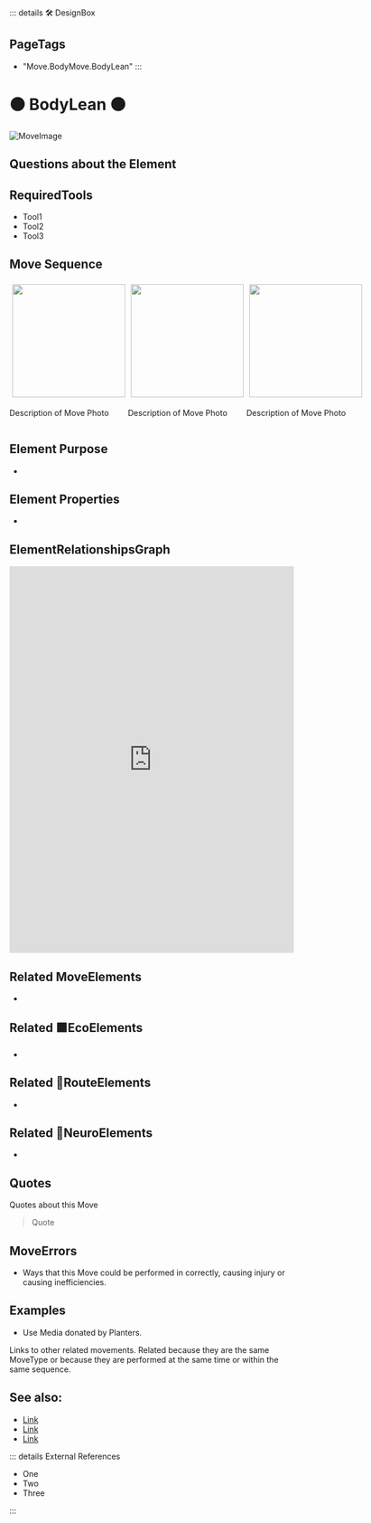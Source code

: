 ::: details 🛠 <dev>DesignBox</dev> 


<h2>PageTags</h2>

- "Move.BodyMove.BodyLean"
:::

# 🟠 <move>BodyLean</move>  🟠


![MoveImage](/Move/MoveImage.png)

## Questions about the Element

## RequiredTools

- Tool1
- Tool2
- Tool3

## <move>Move Sequence</move>

<div style="display: flex">
    <div>
        <img style="margin: 5px" height="200" width="200" src="/Move/MoveImage.png"/>
        <p>Description of Move Photo</p>
    </div>
    <div>
        <img style="margin: 5px" height="200" width="200" src="/Move/MoveImage.png"/>
        <p>Description of Move Photo</p>
    </div>
    <div>
        <img style="margin: 5px" height="200" width="200" src="/Move/MoveImage.png"/>
        <p>Description of Move Photo</p>
    </div>
    
    
</div>

## Element Purpose

- 

## Element Properties

- 


## ElementRelationshipsGraph

<iframe 
    width="100%" 
    height="684" 
    frameborder="0"
    src="https://observablehq.com/embed/@d3/force-directed-graph/2?cells=chart"
></iframe>

## Related <move>MoveElements</move>
- 

## Related 🟩<eco>EcoElements</eco>
- 
## Related 🔺<route>RouteElements</route>
- 

## Related 💜<neuro>NeuroElements</neuro> 
-  
## Quotes

Quotes about this Move

> Quote

## MoveErrors

- Ways that this Move could be performed in correctly, causing injury or causing inefficiencies.

## Examples

- Use Media donated by Planters. 



Links to other related movements. Related because they are the same MoveType or because they are performed at the same time or within the same sequence. 

## See also:

- [Link]()
- [Link]()
- [Link]()

::: details External References

- One
- Two
- Three

:::

